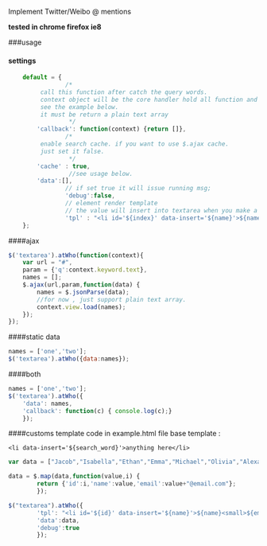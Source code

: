 Implement Twitter/Weibo @ mentions

**tested in chrome firefox ie8**

###usage

#### settings
``` javascript
    default = {
                /*
		 call this function after catch the query words.
		 context object will be the core handler hold all function and field.
		 see the example below.
		 it must be return a plain text array
                 */
		'callback': function(context) {return []},
                /*
		 enable search cache. if you want to use $.ajax cache.
		 just set it false.
                 */
		'cache' : true,
                 //see usage below.
		'data':[],
                // if set true it will issue running msg;
                'debug':false,
                // element render template
                // the value will insert into textarea when you make a choose
                'tpl' : "<li id='${index}' data-insert='${name}'>${name}</li>"
	};
```

####ajax
``` javascript
$('textarea').atWho(function(context){
    var url = "#",
    param = {'q':context.keyword.text},
    names = [];
    $.ajax(url,param,function(data) {
        names = $.jsonParse(data);
        //for now , just support plain text array.
        context.view.load(names);
    });
});
```
####static data
``` javascript
names = ['one','two'];
$('textarea').atWho({data:names});
```

####both
``` javascript
names = ['one','two'];
$('textarea').atWho({
    'data': names,
    'callback': function(c) { console.log(c);}
    });
```

####customs template
code in example.html file
base template :

    <li data-insert='${search_word}'>anything here</li>


``` javascript
var data = ["Jacob","Isabella","Ethan","Emma","Michael","Olivia","Alexander","Sophia","William","Ava","Joshua","Emily","Daniel","Madison","Jayden","Abigail","Noah","Chloe"];

data = $.map(data,function(value,i) {
        return {'id':i,'name':value,'email':value+"@email.com"};
        });

$("textarea").atWho({
        'tpl': "<li id='${id}' data-insert='${name}'>${name}<small>${email}</small></li>",
        'data':data,
        'debug':true
        });
```
